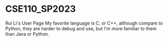 # CSE110_SP2023
Rui Li's User Page
My favorite language is C, or C++, although compare to Python, they are harder to debug and use, but I'm more familiar to them than Java or Python.